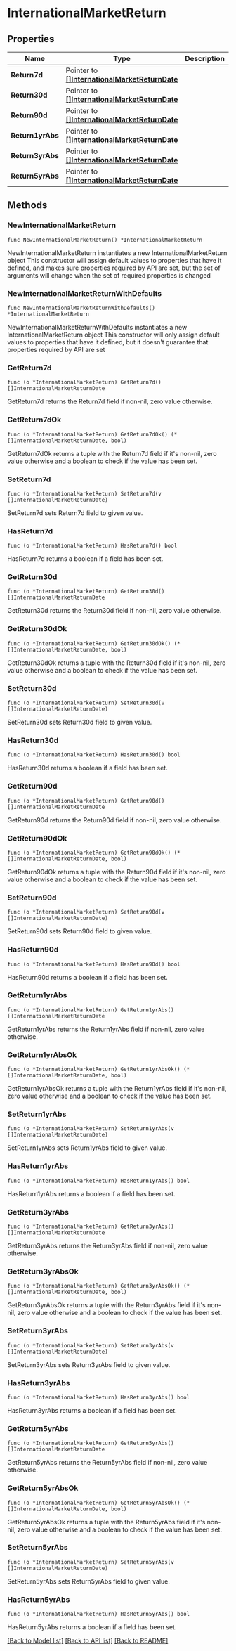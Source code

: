 # InternationalMarketReturn

## Properties

Name | Type | Description | Notes
------------ | ------------- | ------------- | -------------
**Return7d** | Pointer to [**[]InternationalMarketReturnDate**](InternationalMarketReturnDate.md) |  | [optional] 
**Return30d** | Pointer to [**[]InternationalMarketReturnDate**](InternationalMarketReturnDate.md) |  | [optional] 
**Return90d** | Pointer to [**[]InternationalMarketReturnDate**](InternationalMarketReturnDate.md) |  | [optional] 
**Return1yrAbs** | Pointer to [**[]InternationalMarketReturnDate**](InternationalMarketReturnDate.md) |  | [optional] 
**Return3yrAbs** | Pointer to [**[]InternationalMarketReturnDate**](InternationalMarketReturnDate.md) |  | [optional] 
**Return5yrAbs** | Pointer to [**[]InternationalMarketReturnDate**](InternationalMarketReturnDate.md) |  | [optional] 

## Methods

### NewInternationalMarketReturn

`func NewInternationalMarketReturn() *InternationalMarketReturn`

NewInternationalMarketReturn instantiates a new InternationalMarketReturn object
This constructor will assign default values to properties that have it defined,
and makes sure properties required by API are set, but the set of arguments
will change when the set of required properties is changed

### NewInternationalMarketReturnWithDefaults

`func NewInternationalMarketReturnWithDefaults() *InternationalMarketReturn`

NewInternationalMarketReturnWithDefaults instantiates a new InternationalMarketReturn object
This constructor will only assign default values to properties that have it defined,
but it doesn't guarantee that properties required by API are set

### GetReturn7d

`func (o *InternationalMarketReturn) GetReturn7d() []InternationalMarketReturnDate`

GetReturn7d returns the Return7d field if non-nil, zero value otherwise.

### GetReturn7dOk

`func (o *InternationalMarketReturn) GetReturn7dOk() (*[]InternationalMarketReturnDate, bool)`

GetReturn7dOk returns a tuple with the Return7d field if it's non-nil, zero value otherwise
and a boolean to check if the value has been set.

### SetReturn7d

`func (o *InternationalMarketReturn) SetReturn7d(v []InternationalMarketReturnDate)`

SetReturn7d sets Return7d field to given value.

### HasReturn7d

`func (o *InternationalMarketReturn) HasReturn7d() bool`

HasReturn7d returns a boolean if a field has been set.

### GetReturn30d

`func (o *InternationalMarketReturn) GetReturn30d() []InternationalMarketReturnDate`

GetReturn30d returns the Return30d field if non-nil, zero value otherwise.

### GetReturn30dOk

`func (o *InternationalMarketReturn) GetReturn30dOk() (*[]InternationalMarketReturnDate, bool)`

GetReturn30dOk returns a tuple with the Return30d field if it's non-nil, zero value otherwise
and a boolean to check if the value has been set.

### SetReturn30d

`func (o *InternationalMarketReturn) SetReturn30d(v []InternationalMarketReturnDate)`

SetReturn30d sets Return30d field to given value.

### HasReturn30d

`func (o *InternationalMarketReturn) HasReturn30d() bool`

HasReturn30d returns a boolean if a field has been set.

### GetReturn90d

`func (o *InternationalMarketReturn) GetReturn90d() []InternationalMarketReturnDate`

GetReturn90d returns the Return90d field if non-nil, zero value otherwise.

### GetReturn90dOk

`func (o *InternationalMarketReturn) GetReturn90dOk() (*[]InternationalMarketReturnDate, bool)`

GetReturn90dOk returns a tuple with the Return90d field if it's non-nil, zero value otherwise
and a boolean to check if the value has been set.

### SetReturn90d

`func (o *InternationalMarketReturn) SetReturn90d(v []InternationalMarketReturnDate)`

SetReturn90d sets Return90d field to given value.

### HasReturn90d

`func (o *InternationalMarketReturn) HasReturn90d() bool`

HasReturn90d returns a boolean if a field has been set.

### GetReturn1yrAbs

`func (o *InternationalMarketReturn) GetReturn1yrAbs() []InternationalMarketReturnDate`

GetReturn1yrAbs returns the Return1yrAbs field if non-nil, zero value otherwise.

### GetReturn1yrAbsOk

`func (o *InternationalMarketReturn) GetReturn1yrAbsOk() (*[]InternationalMarketReturnDate, bool)`

GetReturn1yrAbsOk returns a tuple with the Return1yrAbs field if it's non-nil, zero value otherwise
and a boolean to check if the value has been set.

### SetReturn1yrAbs

`func (o *InternationalMarketReturn) SetReturn1yrAbs(v []InternationalMarketReturnDate)`

SetReturn1yrAbs sets Return1yrAbs field to given value.

### HasReturn1yrAbs

`func (o *InternationalMarketReturn) HasReturn1yrAbs() bool`

HasReturn1yrAbs returns a boolean if a field has been set.

### GetReturn3yrAbs

`func (o *InternationalMarketReturn) GetReturn3yrAbs() []InternationalMarketReturnDate`

GetReturn3yrAbs returns the Return3yrAbs field if non-nil, zero value otherwise.

### GetReturn3yrAbsOk

`func (o *InternationalMarketReturn) GetReturn3yrAbsOk() (*[]InternationalMarketReturnDate, bool)`

GetReturn3yrAbsOk returns a tuple with the Return3yrAbs field if it's non-nil, zero value otherwise
and a boolean to check if the value has been set.

### SetReturn3yrAbs

`func (o *InternationalMarketReturn) SetReturn3yrAbs(v []InternationalMarketReturnDate)`

SetReturn3yrAbs sets Return3yrAbs field to given value.

### HasReturn3yrAbs

`func (o *InternationalMarketReturn) HasReturn3yrAbs() bool`

HasReturn3yrAbs returns a boolean if a field has been set.

### GetReturn5yrAbs

`func (o *InternationalMarketReturn) GetReturn5yrAbs() []InternationalMarketReturnDate`

GetReturn5yrAbs returns the Return5yrAbs field if non-nil, zero value otherwise.

### GetReturn5yrAbsOk

`func (o *InternationalMarketReturn) GetReturn5yrAbsOk() (*[]InternationalMarketReturnDate, bool)`

GetReturn5yrAbsOk returns a tuple with the Return5yrAbs field if it's non-nil, zero value otherwise
and a boolean to check if the value has been set.

### SetReturn5yrAbs

`func (o *InternationalMarketReturn) SetReturn5yrAbs(v []InternationalMarketReturnDate)`

SetReturn5yrAbs sets Return5yrAbs field to given value.

### HasReturn5yrAbs

`func (o *InternationalMarketReturn) HasReturn5yrAbs() bool`

HasReturn5yrAbs returns a boolean if a field has been set.


[[Back to Model list]](../README.md#documentation-for-models) [[Back to API list]](../README.md#documentation-for-api-endpoints) [[Back to README]](../README.md)


